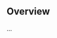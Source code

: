 <!-- Note: Please must use one of our issue templates to file an issue! 🛑 -->
<!-- 👉 https://github.com/gv14982/backend/issues/new/choose 👈 -->
<!-- **Issues that should have been filed with a template will be closed without action, and we will ask you to use a template.** -->

<!-- This blank issue template is only for issues that don't fit any of the templates. -->

## Overview

...
